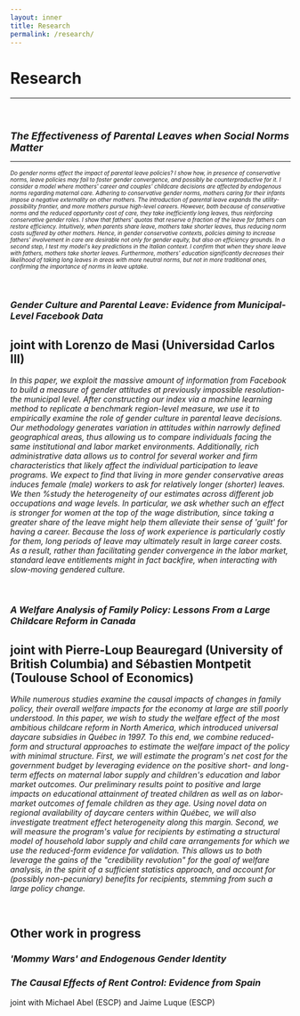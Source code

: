 ```yaml
---
layout: inner
title: Research
permalink: /research/
---
```


# Research
---

<p>&nbsp;
</p>

<h1 style="font-size:18px;"><em>The Effectiveness of Parental Leaves when Social Norms Matter</em></h1>

---

<p style="font-size:10px;"><em>Do gender norms affect the impact of parental leave policies? I show how, in presence of conservative norms, leave policies may fail to foster gender convergence, and possibly be counterproductive for it. I consider a model where mothers' career and couples' childcare decisions are affected by endogenous norms regarding maternal care. Adhering to conservative gender norms, mothers caring for their infants impose a negative externality on other mothers. The introduction of parental leave expands the utility-possibility frontier, and more mothers pursue high-level careers. However, both because of conservative norms and the reduced opportunity cost of care, they take inefficiently long leaves, thus reinforcing conservative gender roles. I show that fathers' quotas that reserve a fraction of the leave for fathers can restore efficiency. Intuitively, when parents share leave, mothers take shorter leaves, thus reducing norm costs suffered by other mothers. Hence, in gender conservative contexts, policies aiming to increase fathers' involvement in care are desirable not only for gender equity, but also on efficiency grounds. In a second step, I test my model's key predictions in the Italian context. I confirm that when they share leave with fathers, mothers take shorter leaves. Furthermore, mothers' education significantly decreases their likelihood of taking long leaves in areas with more neutral norms, but not in more traditional ones, confirming the importance of norms in leave uptake.</em></p>

<p>&nbsp;
</p>

### _Gender Culture and Parental Leave: Evidence from Municipal-Level Facebook Data_

joint with Lorenzo de Masi (Universidad Carlos III)
---
_In this paper, we exploit the massive amount of information from Facebook to build a measure of gender attitudes at previously impossible resolution-the municipal level. After constructing our index via a machine learning method to replicate a benchmark region-level measure, we use it to empirically examine the role of gender culture in parental leave decisions. Our methodology generates variation in attitudes within narrowly defined geographical areas, thus allowing us to compare individuals facing the same institutional and labor market environments. Additionally, rich administrative data allows us to control for several worker and firm characteristics that likely affect the individual participation to leave programs. We expect to find that living in more gender conservative areas induces female (male) workers to ask for relatively longer (shorter) leaves. We then %study the heterogeneity of our estimates across different job occupations and wage levels. In particular, we ask whether such an effect is stronger for women at the top of the wage distribution, since taking a greater share of the leave might help them alleviate their sense of 'guilt' for having a career. Because the loss of work experience is particularly costly for them, long periods of leave may ultimately result in large career costs. As a result, rather than facilitating gender convergence in the labor market, standard leave entitlements might in fact backfire, when interacting with slow-moving gendered culture._

<p>&nbsp;
</p>

### _A Welfare Analysis of Family Policy: Lessons From a Large Childcare Reform in Canada_

joint with Pierre-Loup Beauregard (University of British Columbia) and Sébastien Montpetit (Toulouse School of Economics)
---
_While numerous studies examine the causal impacts of changes in family policy, their overall welfare impacts for the economy at large are still poorly understood. 
In this paper, we wish to study the welfare effect of the most ambitious childcare reform in North America, which introduced universal daycare subsidies in Québec in 1997. To this end, we combine reduced-form and structural approaches to estimate the welfare impact of the policy with minimal structure. 
First, we will estimate the program's net cost for the government budget by leveraging evidence on the positive short- and long-term effects on maternal labor supply and children's education and labor market outcomes. Our preliminary results point to positive and large impacts on educational attainment of treated children as well as on labor-market outcomes of female children as they age. Using novel data on regional availability of daycare centers within Québec, we will also investigate treatment effect heterogeneity along this margin. Second, we will measure the program's value for recipients by estimating a structural model of household labor supply and child care arrangements for which we use the reduced-form evidence for validation. This allows us to both leverage the gains of the "credibility revolution" for the goal of welfare analysis, in the spirit of a sufficient statistics approach, and account for (possibly non-pecuniary) benefits for recipients, stemming from such a large policy change._

<p>&nbsp;
</p>

## Other work in progress

### _'Mommy Wars' and Endogenous Gender Identity_

### _The Causal Effects of Rent Control: Evidence from Spain_

joint with Michael Abel (ESCP) and Jaime Luque (ESCP)


